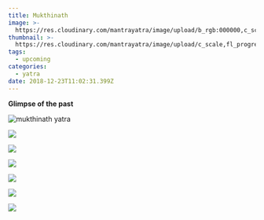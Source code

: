 ```yaml
---
title: Mukthinath
image: >-
  https://res.cloudinary.com/mantrayatra/image/upload/b_rgb:000000,c_scale,fl_progressive,o_85,w_1440/v1/Mukthinath/IMG_1919.jpg
thumbnail: >-
  https://res.cloudinary.com/mantrayatra/image/upload/c_scale,fl_progressive,h_300,w_450/v1/Mukthinath/IMG_1919.jpg
tags:
  - upcoming
categories:
  - yatra
date: 2018-12-23T11:02:31.399Z
---
```

**Glimpse of the past**

![mukthinath yatra](https://res.cloudinary.com/mantrayatra/image/upload/c_scale,fl_progressive,w_800/v1/Mukthinath/IMG_1660.jpg)

![](https://res.cloudinary.com/mantrayatra/image/upload/c_scale,fl_progressive,w_800/v1/Mukthinath/IMG_1734.jpg)

![](https://res.cloudinary.com/mantrayatra/image/upload/c_scale,fl_progressive,w_800/v1/Mukthinath/IMG_1746.jpg)

![](https://res.cloudinary.com/mantrayatra/image/upload/c_scale,fl_progressive,w_800/v1/Mukthinath/IMG_1819.jpg)

![](https://res.cloudinary.com/mantrayatra/image/upload/c_scale,fl_progressive,w_800/v1/Mukthinath/IMG_1919.jpg)

![](https://res.cloudinary.com/mantrayatra/image/upload/c_scale,fl_progressive,w_800/v1/Mukthinath/IMG_2128.jpg)

![](https://res.cloudinary.com/mantrayatra/image/upload/c_scale,fl_progressive,w_800/v1/Mukthinath/IMG_2135.jpg)
